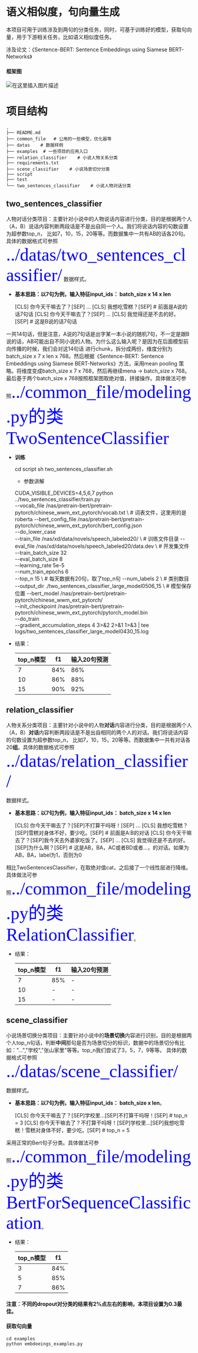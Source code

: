 # 语义相似度，句向量生成

本项目可用于训练涉及到两句的分类任务，同时，可基于训练好的模型，获取句向量，用于下游相关任务，比如语义相似度任务。

涉及论文：《Sentence-BERT: Sentence Embeddings using Siamese BERT-Networks》

#### 框架图
![在这里插入图片描述](https://img-blog.csdnimg.cn/2020052215541041.png?x-oss-process=image/watermark,type_ZmFuZ3poZW5naGVpdGk,shadow_10,text_aHR0cHM6Ly9ibG9nLmNzZG4ubmV0L3dlaXhpbl80MzkyMjkwMQ==,size_16,color_FFFFFF,t_70)

# 项目结构

    .
    ├── README.md
    ├── common_file   # 公用的一些模型，优化器等
    ├── datas    # 数据样例
    ├── examples  # 一些项目的应用入口
    ├── relation_classifier    # 小说人物关系分类
    ├── requirements.txt
    ├── scene_classifier    # 小说场景切分分类
    ├── script
    ├── test
    └── two_sentences_classifier    # 小说人物对话分类


## two_sentences_classifier

人物对话分类项目：主要针对小说中的人物说话内容进行分类，目的是根据两个人（A，B）说话内容判断两段话是不是出自同一个人。我们将说话内容的句数设置为超参数top_n，
比如7，10，15，20等等。而数据集中一共有AB的话各20句。具体的数据格式可参照 <font color=#00f size=7 face="黑体">../datas/two_sentences_classifier/</font>
数据样式。

- **基本思路：以7句为例，输入特征input_ids： batch_size x 14 x len**
    
    [CLS] 你今天干嘛去了？[SEP]
    ...
    [CLS] 我想吃雪糕？[SEP]    # 前面是A说的话7句话
    [CLS] 你今天干嘛去了？[SEP]
    ...
    [CLS] 我觉得还是不去的好。[SEP]  # 这是B说的话7句话


一共14句话，但是注意，A说的7句话是出字某一本小说的随机7句，不一定是跟B说的话，AB可能出自不同小说的人物。为什么这么输入呢？是因为在后面模型前向传播的时候，我们会对这14句话
进行chunk，拆分成两份，维度分别为 batch_size x 7 x len x 768。然后根据《Sentence-BERT: Sentence Embeddings using Siamese BERT-Networks》方法，采用mean pooling
策略。将维度变成batch_size x 7 x 768，然后再继续mena -> batch_size x 768。最后基于两个batch_size x 768按照框架图取绝对值，拼接操作。具体做法可参照<font color=#00f size=7 face="黑体">../common_file/modeling.py的类TwoSentenceClassifier</font>
        
- **训练**

    cd script
    sh two_sentences_classifier.sh

    - 参数讲解
    
    CUDA_VISIBLE_DEVICES=4,5,6,7 python ../two_sentences_classifier/train.py \
                                  --vocab_file /nas/pretrain-bert/pretrain-pytorch/chinese_wwm_ext_pytorch/vocab.txt    \  # 词表文件，这里用的是roberta
                                  --bert_config_file /nas/pretrain-bert/pretrain-pytorch/chinese_wwm_ext_pytorch/bert_config.json   \
                                  --do_lower_case    \
                                  --train_file /nas/xd/data/novels/speech_labeled20/  \   # 训练文件目录
                                  --eval_file  /nas/xd/data/novels/speech_labeled20/data.dev   \   # 开发集文件
                                  --train_batch_size 32   \
                                  --eval_batch_size 8 \
                                  --learning_rate 5e-5   \
                                  --num_train_epochs 6   \
                                  --top_n 15   \   # 每天数据有20句，取了top_n句
                                  --num_labels 2   \  # 类别数目
                                  --output_dir ./two_sentences_classifier_large_model0506_15   \  # 模型保存位置
                                  --bert_model /nas/pretrain-bert/pretrain-pytorch/chinese_wwm_ext_pytorch/   \
                                  --init_checkpoint /nas/pretrain-bert/pretrain-pytorch/chinese_wwm_ext_pytorch/pytorch_model.bin   \
                                  --do_train   \
                                  --gradient_accumulation_steps 4 3>&2 2>&1 1>&3 | tee logs/two_sentences_classifier_large_model0430_15.log


- 结果：

    |  top_n模型   | f1  | 输入20句预测 |
    |  ----  | ----  | ----  |
    | 7  | 84% |  86% |
    | 10  | 86% | 88% |
    | 15  | 90% | 92% |

## relation_classifier

人物关系分类项目：主要针对小说中的人物**对话**内容进行分类，目的是根据两个人（A，B）**对话**内容判断两段话是不是出自相同的两个人的对话。我们将说话内容的句数设置为超参数top_n，
比如7，10，15，20等等。而数据集中一共有对话各20**组**。具体的数据格式可参照 <font color=#00f size=7 face="黑体">../datas/relation_classifier/</font>
  
  数据样式。

- **基本思路：以7句为例，输入特征input_ids： batch_size x 14 x len**
    
    [CLS] 你今天干嘛去了？[SEP]不打算干吗呀！[SEP]
    ...
    [CLS] 我想吃雪糕？[SEP]雪糕对身体不好，要少吃。[SEP]    # 前面是A:B的对话
    [CLS] 你今天干嘛去了？[SEP]我今天去外婆家吃饭了。[SEP]
    ...
    [CLS] 我觉得还是不去的好。[SEP]为什么啊？[SEP]  # 这是AB，BA，AC或者BD或者...，的对话。如果为AB，BA，label为1，否则为0

相比TwoSentencesClassifier，在取绝对值cat，之后接了一个线性层进行降维。具体做法可参照<font color=#00f size=7 face="黑体">../common_file/modeling.py的类RelationClassifier</font>。

- 结果：

    |  top_n模型   | f1  | 输入20句预测 |
    |  ----  | ----  | ----  |
    | 7  | 85% |  - |
    | 10  | - | - |
    | 15  | - | - |


## scene_classifier

小说场景切换分类项目：主要针对小说中的**场景切换**内容进行识别，目的是根据两个人top_n句话，判断**中间**那句是否为场景切分的标识，数据中的场景切分有比如："...","学校","张山家里"等等。top_n我们尝试了3，5，7，9等等。
具体的数据格式可参照 <font color=#00f size=7 face="黑体">../datas/scene_classifier/</font>
  
  数据样式。

- **基本思路：以7句为例，输入特征input_ids： batch_size x len**。
    
    [CLS] 你今天干嘛去了？[SEP]学校里...[SEP]不打算干吗呀！[SEP]  # top_n = 3
    [CLS] 你今天干嘛去了？不打算干吗呀！[SEP]学校里...[SEP]我想吃雪糕！雪糕对身体不好，要少吃。[SEP]  # top_n = 5

   
采用正常的Bert句子分类。具体做法可参照<font color=#00f size=7 face="黑体">../common_file/modeling.py的类BertForSequenceClassification</font>。

- 结果：

    |  top_n模型   | f1  |
    |  ----  | ----  |
    | 3  | 84% |
    | 5  | 85% |
    | 7  | 86% |

#### 注意：不同的dropout对分类的结果有2%点左右的影响，本项目设置为0.3最佳。


#### 获取句向量

    cd examples
    python embdeeings_examples.py



